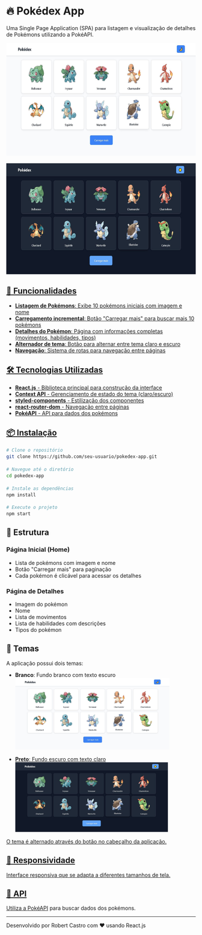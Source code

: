 # 🔥 Pokédex App

Uma Single Page Application (SPA) para listagem e visualização de detalhes de Pokémons utilizando a PokéAPI.

<div align="left">
  <a href="https://github.com/RobertCastro86">
    <img height="300em" src="img/pokedex-branco.JPG"/>
</div>

<br>

<div align="left">
  <a href="https://github.com/RobertCastro86">
    <img height="295em" src="img/pokedex-preto.JPG"/>
</div>

## 🚀 Funcionalidades

- **Listagem de Pokémons**: Exibe 10 pokémons iniciais com imagem e nome
- **Carregamento incremental**: Botão "Carregar mais" para buscar mais 10 pokémons
- **Detalhes do Pokémon**: Página com informações completas (movimentos, habilidades, tipos)
- **Alternador de tema**: Botão para alternar entre tema claro e escuro
- **Navegação**: Sistema de rotas para navegação entre páginas

## 🛠️ Tecnologias Utilizadas

- **React.js** - Biblioteca principal para construção da interface
- **Context API** - Gerenciamento de estado do tema (claro/escuro)
- **styled-components** - Estilização dos componentes
- **react-router-dom** - Navegação entre páginas
- **PokéAPI** - API para dados dos pokémons

## 📦 Instalação

```bash
# Clone o repositório
git clone https://github.com/seu-usuario/pokedex-app.git

# Navegue até o diretório
cd pokedex-app

# Instale as dependências
npm install

# Execute o projeto
npm start
```

## 🎯 Estrutura

### Página Inicial (Home)
- Lista de pokémons com imagem e nome
- Botão "Carregar mais" para paginação
- Cada pokémon é clicável para acessar os detalhes

### Página de Detalhes
- Imagem do pokémon
- Nome
- Lista de movimentos
- Lista de habilidades com descrições
- Tipos do pokémon

## 🎨 Temas

A aplicação possui dois temas:
- **Branco**: Fundo branco com texto escuro
  <div align="left">
  <a href="https://github.com/RobertCastro86">
    <img height="190em" src="img/pokedex-branco.JPG"/>
</div>

- **Preto**: Fundo escuro com texto claro
  <div align="left">
  <a href="https://github.com/RobertCastro86">
    <img height="185em" src="img/pokedex-preto.JPG"/>
</div>


O tema é alternado através do botão no cabeçalho da aplicação.

## 📱 Responsividade

Interface responsiva que se adapta a diferentes tamanhos de tela.

## 🔗 API

Utiliza a [PokéAPI](https://pokeapi.co/) para buscar dados dos pokémons.

---

Desenvolvido por Robert Castro com ❤️ usando React.js

